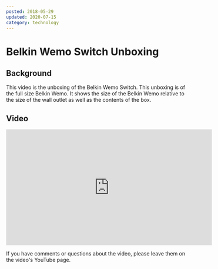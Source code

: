 ```yaml
---
posted: 2018-05-29
updated: 2020-07-15
category: technology
---
```

# Belkin Wemo Switch Unboxing

## Background

This video is the unboxing of the Belkin Wemo Switch. This unboxing is of the full size Belkin Wemo. It shows the size of the Belkin Wemo relative to the size of the wall outlet as well as the contents of the box.

## Video 

<iframe width="560" height="315" src="https://www.youtube.com/embed/arxhIQYqwqk" frameborder="0" allow="autoplay; encrypted-media" allowfullscreen></iframe>

If you have comments or questions about the video, please leave them on the video's YouTube page.



